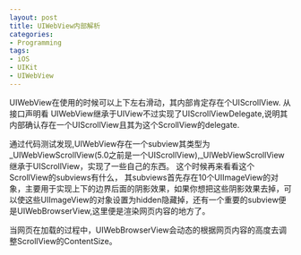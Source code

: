 ```yaml
---
layout: post
title: UIWebView内部解析
categories:
- Programming
tags:
- iOS
- UIKit
- UIWebView
---
```


UIWebView在使用的时候可以上下左右滑动，其内部肯定存在个UIScrollView.
从接口声明看 UIWebView继承于UIView不过实现了UIScrollViewDelegate,说明其内部确认存在一个UIScrollView且其为这个ScrollView的delegate.

通过代码测试发现,UIWebView存在一个subview其类型为_UIWebViewScrollView(5.0之前是一个UIScrollView),_UIWebViewScrollView继承于UIScrollView，实现了一些自己的东西。
这个时候再来看看这个ScrollView的subviews有什么，
其subviews首先存在10个UIImageView的对象，主要用于实现上下的边界后面的阴影效果，如果你想把这些阴影效果去掉，可以使这些UIImageView的对象设置为hidden隐藏掉，还有一个重要的subview便是UIWebBrowserView,这里便是渲染网页内容的地方了。

当网页在加载的过程中，UIWebBrowserView会动态的根据网页内容的高度去调整ScrollView的ContentSize。